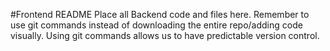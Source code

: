#Frontend README
Place all Backend code and files here. Remember to use git commands instead of downloading the entire repo/adding code visually. 
Using git commands allows us to have predictable version control.
